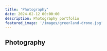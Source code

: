 ```yaml
---
title: 'Photography'
date: 2024-02-12 00:00:00
description: Photography portfolio
featured_image: '/images/greenland-drone.jpg'
---
```


## Photography
